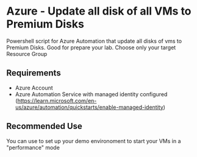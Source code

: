# Azure - Update all disk of all VMs to Premium Disks
Powershell script for Azure Automation that update all disks of vms to Premium Disks. Good for prepare your lab. Choose only your target Resource Group

## Requirements

- Azure Account
- Azure Automation Service with managed identity configured (https://learn.microsoft.com/en-us/azure/automation/quickstarts/enable-managed-identity)


## Recommended Use

You can use to set up your demo environoment to start your VMs in a "performance" mode